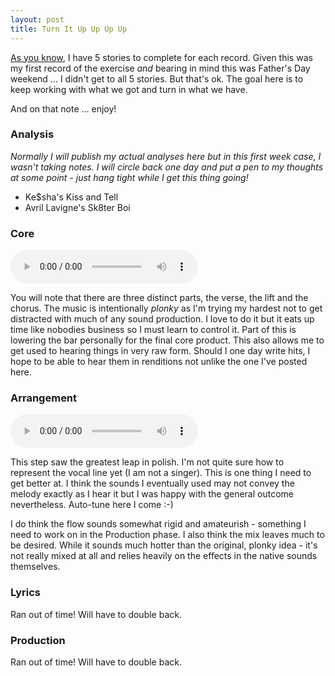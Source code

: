 ```yaml
---
layout: post
title: Turn It Up Up Up Up
---
```


[As you know](/about/), I have 5 stories to complete for each record. Given this was my first record of the exercise _and_ bearing in mind this was Father's Day weekend &hellip; I didn't get to all 5 stories. But that's ok. The goal here is to keep working with what we got and turn in what we have.

And on that note &hellip; enjoy!

### Analysis

_Normally I will publish my actual analyses here but in this first week case, I wasn't taking notes. I will circle back one day and put a pen to my thoughts at some point - just hang tight while I get this thing going!_

- Ke$sha's Kiss and Tell
- Avril Lavigne's Sk8ter Boi

### Core

<audio controls>
  <source src="/weekly/audio/20170612-turnitupupupup.mp3" type="audio/mpeg">
	  Sorry, this browser does not support embedded audio.
</audio>

You will note that there are three distinct parts, the verse, the lift and the chorus. The music is intentionally _plonky_ as I'm trying my hardest not to get distracted with much of any sound production. I love to do it but it eats up time like nobodies business so I must learn to control it. Part of this is lowering the bar personally for the final core product. This also allows me to get used to hearing things in very raw form. Should I one day write hits, I hope to be able to hear them in renditions not unlike the one I've posted here.

### Arrangement

<audio controls>
  <source src="/weekly/audio/20170612-turnitupupupup2.mp3" type="audio/mpeg">
	  Sorry, this browser does not support embedded audio.
</audio>

This step saw the greatest leap in polish. I'm not quite sure how to represent the vocal line yet (I am not a singer). This is one thing I need to get better at. I think the sounds I eventually used may not convey the melody exactly as I hear it but I was happy with the general outcome nevertheless. Auto-tune here I come :-)

I do think the flow sounds somewhat rigid and amateurish - something I need to work on in the Production phase. I also think the mix leaves much to be desired. While it sounds much hotter than the original, plonky idea - it's not really mixed at all and relies heavily on the effects in the native sounds themselves.

### Lyrics

Ran out of time! Will have to double back.

### Production

Ran out of time! Will have to double back.
